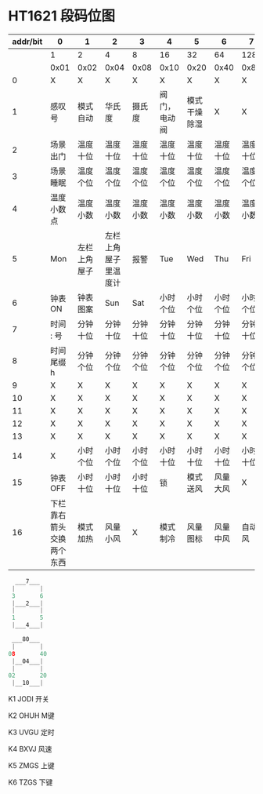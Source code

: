 # HT1621 段码位图

| addr/bit | 0                        | 1            | 2                    | 3        | 4            | 5            | 6        | 7        |
| -------- | ------------------------ | ------------ | -------------------- | -------- | ------------ | ------------ | -------- | -------- |
|          | 1                        | 2            | 4                    | 8        | 16           | 32           | 64       | 128      |
|          | 0x01                     | 0x02         | 0x04                 | 0x08     | 0x10         | 0x20         | 0x40     | 0x80     |
| 0        | X                        | X            | X                    | X        | X            | X            | X        | X        |
| 1        | 感叹号                   | 模式自动     | 华氏度               | 摄氏度   | 阀门，电动阀 | 模式干燥除湿 | X        | X        |
| 2        | 场景出门                 | 温度十位     | 温度十位             | 温度十位 | 温度十位     | 温度十位     | 温度十位 | 温度十位 |
| 3        | 场景睡眠                 | 温度个位     | 温度个位             | 温度个位 | 温度个位     | 温度个位     | 温度个位 | 温度个位 |
| 4        | 温度小数点               | 温度小数     | 温度小数             | 温度小数 | 温度小数     | 温度小数     | 温度小数 | 温度小数 |
| 5        | Mon                      | 左栏上角屋子 | 左栏上角屋子里温度计 | 报警     | Tue          | Wed          | Thu      | Fri      |
| 6        | 钟表 ON                  | 钟表图案     | Sun                  | Sat      | 小时个位     | 小时个位     | 小时个位 | 小时个位 |
| 7        | 时间 : 号                | 分钟十位     | 分钟十位             | 分钟十位 | 分钟十位     | 分钟十位     | 分钟十位 | 分钟十位 |
| 8        | 时间尾缀 h               | 分钟个位     | 分钟个位             | 分钟个位 | 分钟个位     | 分钟个位     | 分钟个位 | 分钟个位 |
| 9        | X                        | X            | X                    | X        | X            | X            | X        | X        |
| 10       | X                        | X            | X                    | X        | X            | X            | X        | X        |
| 11       | X                        | X            | X                    | X        | X            | X            | X        | X        |
| 12       | X                        | X            | X                    | X        | X            | X            | X        | X        |
| 13       | X                        | X            | X                    | X        | X            | X            | X        | X        |
| 14       | X                        | 小时个位     | 小时个位             | 小时个位 | 小时十位     | 小时十位     | 小时十位 | 小时十位 |
| 15       | 钟表 OFF                 | 小时十位     | 小时十位             | 小时十位 | 锁           | 模式送风     | 风量大风 | X        |
| 16       | 下栏靠右箭头交换两个东西 | 模式加热     | 风量小风             | X        | 模式制冷     | 风量图标     | 风量中风 | 自动风   |

```c
  ___7___
 |       |     
 3       6
 |___2___|
 |       |
 1       5
 |___4___|
```

```c
 ___80___
 |       |     
08       40
 |__04___|
 |       |
02       20
 |__10___|
```

K1	JODI 开关

K2	OHUH M键

K3	UVGU 定时

K4	BXVJ 风速

K5	ZMGS 上键

K6	TZGS 下键
